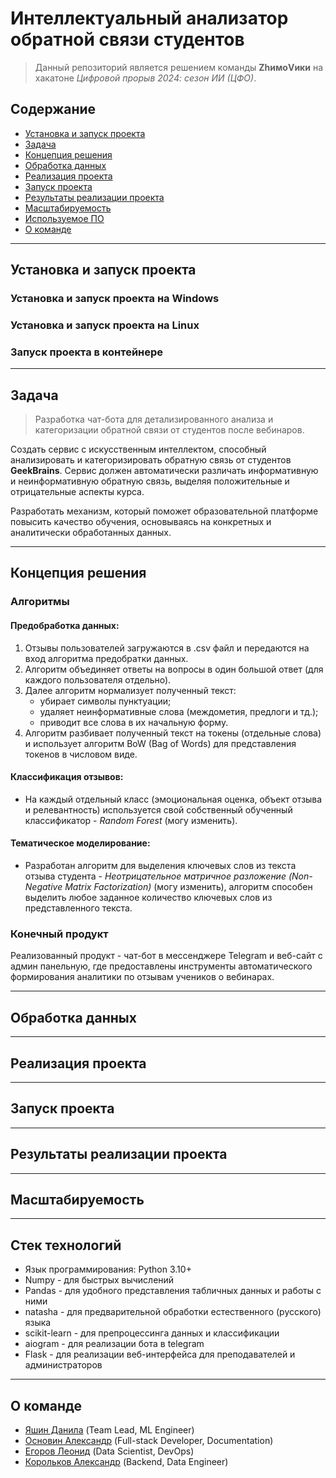 # Интеллектуальный анализатор обратной связи студентов
> Данный репозиторий является решением команды **ZhимоVики** на хакатоне *Цифровой прорыв 2024: сезон ИИ (ЦФО)*.

## Содержание

- [Установка и запуск проекта](#установка-и-запуск-проекта)
- [Задача](#Задача)
- [Концепция решения](#Концепция-решения)
- [Обработка данных](#Обработка-данных)
- [Реализация проекта](#Реализация-проекта)
- [Запуск проекта](#Запуск-проекта)
- [Результаты реализации проекта](#Результаты-реализации-проекта)
- [Масштабируемость](#Масштабируемость)
- [Используемое ПО](#Используемое-ПО)
- [О команде](#О-команде)

---

## Установка и запуск проекта
### Установка и запуск проекта на Windows

### Установка и запуск проекта на Linux

### Запуск проекта в контейнере


---

## Задача
> Разработка чат-бота для детализированного анализа и категоризации обратной связи от студентов после вебинаров.

Создать сервис с искусственным интеллектом, способный анализировать и категоризировать обратную связь от студентов **GeekBrains**. Сервис должен автоматически различать информативную и неинформативную обратную связь, выделяя положительные и отрицательные аспекты курса.

Разработать механизм, который поможет образовательной платформе повысить качество обучения, основываясь на конкретных и аналитически обработанных данных.

---

## Концепция решения
### Алгоритмы

#### Предобработка данных:
1. Отзывы пользователей загружаются в .csv файл и передаются на вход алгоритма предобратки данных.
2. Алгоритм объединяет ответы на вопросы в один большой ответ (для каждого пользователя отдельно).
3. Далее алгоритм нормализует полученный текст:
    - убирает символы пунктуации;
    - удаляет неинформативные слова (междометия, предлоги и тд.);
    - приводит все слова в их начальную форму.
4. Алгоритм разбивает полученный текст на токены (отдельные слова) и использует алгоритм BoW (Bag of Words) для представления токенов в числовом виде.

#### Классификация отзывов:
- На каждый отдельный класс (эмоциональная оценка, объект отзыва и релевантность) используется свой собственный обученный классификатор - *Random Forest* (могу изменить).

#### Тематическое моделирование:
- Разработан алгоритм для выделения ключевых слов из текста отзыва студента - *Неотрицательное матричное разложение (Non-Negative Matrix Factorization)* (могу изменить), алгоритм способен выделить любое заданное количество ключевых слов из представленного текста.

### Конечный продукт
Реализованный продукт - чат-бот в мессенджере Telegram и веб-сайт с админ панельную, где предоставлены инструменты автоматического формирования аналитики по отзывам учеников о вебинарах.

---

## Обработка данных

---

## Реализация проекта

---

## Запуск проекта

---

## Результаты реализации проекта

---

## Масштабируемость

---

## Стек технологий
+ Язык программирования: Python 3.10+
+ Numpy - для быстрых вычислений
+ Pandas - для удобного представления табличных данных и работы с ними
+ natasha - для предварительной обработки естественного (русского) языка
+ scikit-learn - для препроцессинга данных и классификации
+ aiogram - для реализации бота в telegram
+ Flask - для реализации веб-интерфейса для преподавателей и администраторов

---

## О команде
- [Яшин Данила](https://github.com/zibestr) (Team Lead, ML Engineer)
- [Основин Александр](https://github.com/PyAlexOs) (Full-stack Developer, Documentation)
- [Егоров Леонид](https://github.com/Grander78498) (Data Scientist, DevOps)
- [Корольков Александр](https://github.com/adkorolkov) (Backend, Data Engineer)
